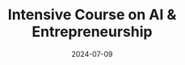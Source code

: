 ---
title: "Intensive Course on AI & Entrepreneurship"
date: 2024-07-09
venue: "IIT Madras"
image: "/images/workshop.jpeg"
link: "https://docs.google.com/forms/d/e/1FAIpQLSdxK_XoSl0uFxROymDS9lU36bFva6ip8VmDXcZmQAfsxBYfFg/viewform"
draft: false
---